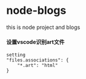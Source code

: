 # node-blogs
this is node project and blogs
#### 设置vscode识别art文件
    setting
    "files.associations": {
        "*.art": "html"
    }
